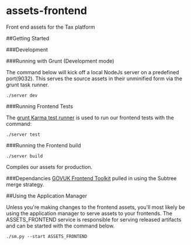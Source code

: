 assets-frontend
===============

Front end assets for the Tax platform

##Getting Started

###Development


###Running with Grunt (Development mode)

The command below will kick off a local NodeJs server on a predefined port(9032). This serves the source assets in their unminified form via the grunt task runner.

	./server dev



###Running Frontend Tests

The [grunt Karma test runner](https://github.com/karma-runner/grunt-karma) is used to run our frontend tests with the command:

	./server test

###Running the Frontend build

	./server build
Compiles our assets for production.

###Dependancies
[GOVUK Frontend Toolkit](https://github.com/alphagov/govuk_frontend_toolkit) pulled in using the Subtree merge strategy.

##Using the Application Manager

Unless you're making changes to the frontend assets, you'll most likely be using the application manager to serve assets to your frontends. The ASSETS_FRONTEND service is responsible for serving released artifacts and can be started with the command below.

	./sm.py --start ASSETS_FRONTEND

